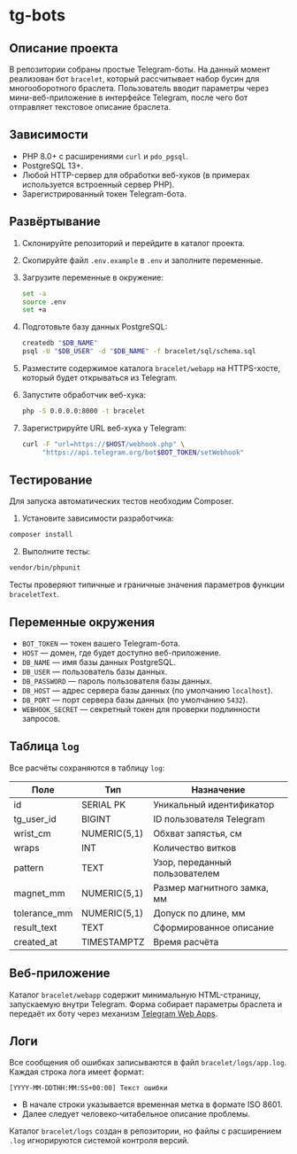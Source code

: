 # tg-bots

## Описание проекта

В репозитории собраны простые Telegram-боты. На данный момент реализован
бот `bracelet`, который рассчитывает набор бусин для многооборотного
браслета. Пользователь вводит параметры через мини-веб-приложение в
интерфейсе Telegram, после чего бот отправляет текстовое описание
браслета.

## Зависимости

- PHP 8.0+ с расширениями `curl` и `pdo_pgsql`.
- PostgreSQL 13+.
- Любой HTTP-сервер для обработки веб-хуков (в примерах используется
  встроенный сервер PHP).
- Зарегистрированный токен Telegram-бота.

## Развёртывание

1. Склонируйте репозиторий и перейдите в каталог проекта.
2. Скопируйте файл `.env.example` в `.env` и заполните переменные.
3. Загрузите переменные в окружение:

   ```bash
   set -a
   source .env
   set +a
   ```

4. Подготовьте базу данных PostgreSQL:

   ```bash
   createdb "$DB_NAME"
   psql -U "$DB_USER" -d "$DB_NAME" -f bracelet/sql/schema.sql
   ```

5. Разместите содержимое каталога `bracelet/webapp` на HTTPS-хосте,
   который будет открываться из Telegram.
6. Запустите обработчик веб-хука:

   ```bash
   php -S 0.0.0.0:8000 -t bracelet
   ```

7. Зарегистрируйте URL веб-хука у Telegram:

   ```bash
   curl -F "url=https://$HOST/webhook.php" \
        "https://api.telegram.org/bot$BOT_TOKEN/setWebhook"
   ```

## Тестирование

Для запуска автоматических тестов необходим Composer.

1. Установите зависимости разработчика:

```bash
composer install
```

2. Выполните тесты:

```bash
vendor/bin/phpunit
```

Тесты проверяют типичные и граничные значения параметров функции
`braceletText`.

## Переменные окружения

- `BOT_TOKEN` — токен вашего Telegram-бота.
- `HOST` — домен, где будет доступно веб-приложение.
- `DB_NAME` — имя базы данных PostgreSQL.
- `DB_USER` — пользователь базы данных.
- `DB_PASSWORD` — пароль пользователя базы данных.
- `DB_HOST` — адрес сервера базы данных (по умолчанию `localhost`).
- `DB_PORT` — порт сервера базы данных (по умолчанию `5432`).
- `WEBHOOK_SECRET` — секретный токен для проверки подлинности запросов.

## Таблица `log`

Все расчёты сохраняются в таблицу `log`:

| Поле         | Тип          | Назначение                     |
|--------------|--------------|--------------------------------|
| id           | SERIAL PK    | Уникальный идентификатор       |
| tg_user_id   | BIGINT       | ID пользователя Telegram       |
| wrist_cm     | NUMERIC(5,1) | Обхват запястья, см            |
| wraps        | INT          | Количество витков              |
| pattern      | TEXT         | Узор, переданный пользователем |
| magnet_mm    | NUMERIC(5,1) | Размер магнитного замка, мм    |
| tolerance_mm | NUMERIC(5,1) | Допуск по длине, мм            |
| result_text  | TEXT         | Сформированное описание        |
| created_at   | TIMESTAMPTZ  | Время расчёта                  |

## Веб-приложение

Каталог `bracelet/webapp` содержит минимальную HTML-страницу,
запускаемую внутри Telegram. Форма собирает параметры браслета и
передаёт их боту через механизм [Telegram Web Apps](https://core.telegram.org/bots/webapps).

## Логи

Все сообщения об ошибках записываются в файл `bracelet/logs/app.log`.
Каждая строка лога имеет формат:

```
[YYYY-MM-DDTHH:MM:SS+00:00] Текст ошибки
```

* В начале строки указывается временная метка в формате ISO 8601.
* Далее следует человеко‑читабельное описание проблемы.

Каталог `bracelet/logs` создан в репозитории, но файлы с расширением
`.log` игнорируются системой контроля версий.


